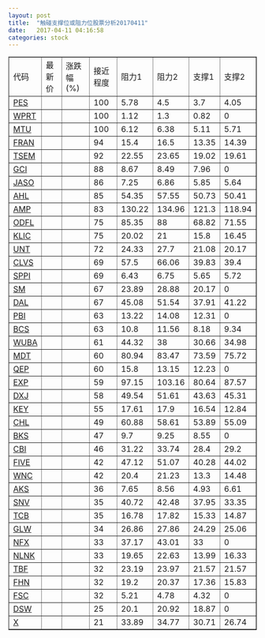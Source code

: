 ```yaml
---
layout: post
title:  "触碰支撑位或阻力位股票分析20170411"
date:   2017-04-11 04:16:58
categories: stock
---
```

<script type="text/javascript">
var stockList = []
stockList.push('gb_pes');
stockList.push('gb_wprt');
stockList.push('gb_mtu');
stockList.push('gb_fran');
stockList.push('gb_tsem');
stockList.push('gb_gci');
stockList.push('gb_jaso');
stockList.push('gb_ahl');
stockList.push('gb_amp');
stockList.push('gb_odfl');
stockList.push('gb_klic');
stockList.push('gb_unt');
stockList.push('gb_clvs');
stockList.push('gb_sppi');
stockList.push('gb_sm');
stockList.push('gb_dal');
stockList.push('gb_pbi');
stockList.push('gb_bcs');
stockList.push('gb_wuba');
stockList.push('gb_mdt');
stockList.push('gb_qep');
stockList.push('gb_exp');
stockList.push('gb_dxj');
stockList.push('gb_key');
stockList.push('gb_chl');
stockList.push('gb_bks');
stockList.push('gb_cbi');
stockList.push('gb_five');
stockList.push('gb_wnc');
stockList.push('gb_aks');
stockList.push('gb_snv');
stockList.push('gb_tcb');
stockList.push('gb_glw');
stockList.push('gb_nfx');
stockList.push('gb_nlnk');
stockList.push('gb_tbf');
stockList.push('gb_fhn');
stockList.push('gb_fsc');
stockList.push('gb_dsw');
stockList.push('gb_x');
</script>
<table border="1">
 <tr>
 <td>代码</td>
 <td>最新价</td>
 <td>涨跌幅(%)</td>
 <td>接近程度</td>
 <td>阻力1</td>
 <td>阻力2</td>
 <td>支撑1</td>
 <td>支撑2</td>
</tr>
  <tr id="pes" class="red">
  <td><a href="http://stock.finance.sina.com.cn/usstock/quotes/PES.html" target="_blank">PES</a></td><td></td><td></td><td>100</td><td>5.78</td><td>4.5</td><td>3.7</td><td>4.05</td></tr>
  <tr id="wprt" class="red">
  <td><a href="http://stock.finance.sina.com.cn/usstock/quotes/WPRT.html" target="_blank">WPRT</a></td><td></td><td></td><td>100</td><td>1.12</td><td>1.3</td><td>0.82</td><td>0</td></tr>
  <tr id="mtu" class="red">
  <td><a href="http://stock.finance.sina.com.cn/usstock/quotes/MTU.html" target="_blank">MTU</a></td><td></td><td></td><td>100</td><td>6.12</td><td>6.38</td><td>5.11</td><td>5.71</td></tr>
  <tr id="fran" class="red">
  <td><a href="http://stock.finance.sina.com.cn/usstock/quotes/FRAN.html" target="_blank">FRAN</a></td><td></td><td></td><td>94</td><td>15.4</td><td>16.5</td><td>13.35</td><td>14.39</td></tr>
  <tr id="tsem" class="red">
  <td><a href="http://stock.finance.sina.com.cn/usstock/quotes/TSEM.html" target="_blank">TSEM</a></td><td></td><td></td><td>92</td><td>22.55</td><td>23.65</td><td>19.02</td><td>19.61</td></tr>
  <tr id="gci" class="green">
  <td><a href="http://stock.finance.sina.com.cn/usstock/quotes/GCI.html" target="_blank">GCI</a></td><td></td><td></td><td>88</td><td>8.67</td><td>8.49</td><td>7.96</td><td>0</td></tr>
  <tr id="jaso" class="red">
  <td><a href="http://stock.finance.sina.com.cn/usstock/quotes/JASO.html" target="_blank">JASO</a></td><td></td><td></td><td>86</td><td>7.25</td><td>6.86</td><td>5.85</td><td>5.64</td></tr>
  <tr id="ahl" class="green">
  <td><a href="http://stock.finance.sina.com.cn/usstock/quotes/AHL.html" target="_blank">AHL</a></td><td></td><td></td><td>85</td><td>54.35</td><td>57.55</td><td>50.73</td><td>50.41</td></tr>
  <tr id="amp" class="red">
  <td><a href="http://stock.finance.sina.com.cn/usstock/quotes/AMP.html" target="_blank">AMP</a></td><td></td><td></td><td>83</td><td>130.22</td><td>134.96</td><td>121.3</td><td>118.94</td></tr>
  <tr id="odfl" class="red">
  <td><a href="http://stock.finance.sina.com.cn/usstock/quotes/ODFL.html" target="_blank">ODFL</a></td><td></td><td></td><td>75</td><td>85.35</td><td>88</td><td>68.82</td><td>71.55</td></tr>
  <tr id="klic" class="red">
  <td><a href="http://stock.finance.sina.com.cn/usstock/quotes/KLIC.html" target="_blank">KLIC</a></td><td></td><td></td><td>75</td><td>20.02</td><td>21</td><td>15.8</td><td>16.45</td></tr>
  <tr id="unt" class="red">
  <td><a href="http://stock.finance.sina.com.cn/usstock/quotes/UNT.html" target="_blank">UNT</a></td><td></td><td></td><td>72</td><td>24.33</td><td>27.7</td><td>21.08</td><td>20.17</td></tr>
  <tr id="clvs" class="red">
  <td><a href="http://stock.finance.sina.com.cn/usstock/quotes/CLVS.html" target="_blank">CLVS</a></td><td></td><td></td><td>69</td><td>57.5</td><td>66.06</td><td>39.83</td><td>39.4</td></tr>
  <tr id="sppi" class="red">
  <td><a href="http://stock.finance.sina.com.cn/usstock/quotes/SPPI.html" target="_blank">SPPI</a></td><td></td><td></td><td>69</td><td>6.43</td><td>6.75</td><td>5.65</td><td>5.72</td></tr>
  <tr id="sm" class="red">
  <td><a href="http://stock.finance.sina.com.cn/usstock/quotes/SM.html" target="_blank">SM</a></td><td></td><td></td><td>67</td><td>23.89</td><td>28.88</td><td>20.17</td><td>0</td></tr>
  <tr id="dal" class="red">
  <td><a href="http://stock.finance.sina.com.cn/usstock/quotes/DAL.html" target="_blank">DAL</a></td><td></td><td></td><td>67</td><td>45.08</td><td>51.54</td><td>37.91</td><td>41.22</td></tr>
  <tr id="pbi" class="red">
  <td><a href="http://stock.finance.sina.com.cn/usstock/quotes/PBI.html" target="_blank">PBI</a></td><td></td><td></td><td>63</td><td>13.22</td><td>14.08</td><td>12.31</td><td>0</td></tr>
  <tr id="bcs" class="red">
  <td><a href="http://stock.finance.sina.com.cn/usstock/quotes/BCS.html" target="_blank">BCS</a></td><td></td><td></td><td>63</td><td>10.8</td><td>11.56</td><td>8.18</td><td>9.34</td></tr>
  <tr id="wuba" class="red">
  <td><a href="http://stock.finance.sina.com.cn/usstock/quotes/WUBA.html" target="_blank">WUBA</a></td><td></td><td></td><td>61</td><td>44.32</td><td>38</td><td>30.66</td><td>34.98</td></tr>
  <tr id="mdt" class="red">
  <td><a href="http://stock.finance.sina.com.cn/usstock/quotes/MDT.html" target="_blank">MDT</a></td><td></td><td></td><td>60</td><td>80.94</td><td>83.47</td><td>73.59</td><td>75.72</td></tr>
  <tr id="qep" class="green">
  <td><a href="http://stock.finance.sina.com.cn/usstock/quotes/QEP.html" target="_blank">QEP</a></td><td></td><td></td><td>60</td><td>15.8</td><td>13.15</td><td>12.23</td><td>0</td></tr>
  <tr id="exp" class="red">
  <td><a href="http://stock.finance.sina.com.cn/usstock/quotes/EXP.html" target="_blank">EXP</a></td><td></td><td></td><td>59</td><td>97.15</td><td>103.16</td><td>80.64</td><td>87.57</td></tr>
  <tr id="dxj" class="red">
  <td><a href="http://stock.finance.sina.com.cn/usstock/quotes/DXJ.html" target="_blank">DXJ</a></td><td></td><td></td><td>58</td><td>49.54</td><td>51.61</td><td>43.63</td><td>45.31</td></tr>
  <tr id="key" class="red">
  <td><a href="http://stock.finance.sina.com.cn/usstock/quotes/KEY.html" target="_blank">KEY</a></td><td></td><td></td><td>55</td><td>17.61</td><td>17.9</td><td>16.54</td><td>12.84</td></tr>
  <tr id="chl" class="green">
  <td><a href="http://stock.finance.sina.com.cn/usstock/quotes/CHL.html" target="_blank">CHL</a></td><td></td><td></td><td>49</td><td>60.88</td><td>58.61</td><td>53.89</td><td>55.09</td></tr>
  <tr id="bks" class="green">
  <td><a href="http://stock.finance.sina.com.cn/usstock/quotes/BKS.html" target="_blank">BKS</a></td><td></td><td></td><td>47</td><td>9.7</td><td>9.25</td><td>8.55</td><td>0</td></tr>
  <tr id="cbi" class="red">
  <td><a href="http://stock.finance.sina.com.cn/usstock/quotes/CBI.html" target="_blank">CBI</a></td><td></td><td></td><td>46</td><td>31.22</td><td>33.74</td><td>28.4</td><td>29.2</td></tr>
  <tr id="five" class="green">
  <td><a href="http://stock.finance.sina.com.cn/usstock/quotes/FIVE.html" target="_blank">FIVE</a></td><td></td><td></td><td>42</td><td>47.12</td><td>51.07</td><td>40.28</td><td>44.02</td></tr>
  <tr id="wnc" class="red">
  <td><a href="http://stock.finance.sina.com.cn/usstock/quotes/WNC.html" target="_blank">WNC</a></td><td></td><td></td><td>42</td><td>20.4</td><td>21.23</td><td>13.3</td><td>14.48</td></tr>
  <tr id="aks" class="red">
  <td><a href="http://stock.finance.sina.com.cn/usstock/quotes/AKS.html" target="_blank">AKS</a></td><td></td><td></td><td>36</td><td>7.65</td><td>8.56</td><td>4.93</td><td>6.61</td></tr>
  <tr id="snv" class="red">
  <td><a href="http://stock.finance.sina.com.cn/usstock/quotes/SNV.html" target="_blank">SNV</a></td><td></td><td></td><td>35</td><td>40.72</td><td>42.48</td><td>37.95</td><td>33.35</td></tr>
  <tr id="tcb" class="red">
  <td><a href="http://stock.finance.sina.com.cn/usstock/quotes/TCB.html" target="_blank">TCB</a></td><td></td><td></td><td>35</td><td>16.78</td><td>17.82</td><td>15.33</td><td>14.87</td></tr>
  <tr id="glw" class="red">
  <td><a href="http://stock.finance.sina.com.cn/usstock/quotes/GLW.html" target="_blank">GLW</a></td><td></td><td></td><td>34</td><td>26.86</td><td>27.86</td><td>24.29</td><td>25.06</td></tr>
  <tr id="nfx" class="red">
  <td><a href="http://stock.finance.sina.com.cn/usstock/quotes/NFX.html" target="_blank">NFX</a></td><td></td><td></td><td>33</td><td>37.17</td><td>43.01</td><td>33</td><td>0</td></tr>
  <tr id="nlnk" class="green">
  <td><a href="http://stock.finance.sina.com.cn/usstock/quotes/NLNK.html" target="_blank">NLNK</a></td><td></td><td></td><td>33</td><td>19.65</td><td>22.63</td><td>13.99</td><td>16.33</td></tr>
  <tr id="tbf" class="green">
  <td><a href="http://stock.finance.sina.com.cn/usstock/quotes/TBF.html" target="_blank">TBF</a></td><td></td><td></td><td>32</td><td>23.19</td><td>23.97</td><td>21.57</td><td>21.57</td></tr>
  <tr id="fhn" class="red">
  <td><a href="http://stock.finance.sina.com.cn/usstock/quotes/FHN.html" target="_blank">FHN</a></td><td></td><td></td><td>32</td><td>19.2</td><td>20.37</td><td>17.36</td><td>15.83</td></tr>
  <tr id="fsc" class="green">
  <td><a href="http://stock.finance.sina.com.cn/usstock/quotes/FSC.html" target="_blank">FSC</a></td><td></td><td></td><td>32</td><td>5.21</td><td>4.78</td><td>4.32</td><td>0</td></tr>
  <tr id="dsw" class="red">
  <td><a href="http://stock.finance.sina.com.cn/usstock/quotes/DSW.html" target="_blank">DSW</a></td><td></td><td></td><td>25</td><td>20.1</td><td>20.92</td><td>18.87</td><td>0</td></tr>
  <tr id="x" class="red">
  <td><a href="http://stock.finance.sina.com.cn/usstock/quotes/X.html" target="_blank">X</a></td><td></td><td></td><td>21</td><td>33.89</td><td>34.77</td><td>30.71</td><td>26.74</td></tr>
</table>
